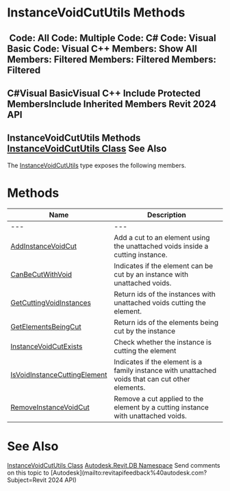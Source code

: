 # InstanceVoidCutUtils Methods

﻿
 Code: All Code: Multiple Code: C# Code: Visual Basic Code: Visual C++  Members: Show All Members: Filtered Members: Filtered Members: Filtered   
---  
C#Visual BasicVisual C++
Include Protected MembersInclude Inherited Members
Revit 2024 API  
---  
InstanceVoidCutUtils Methods  
[InstanceVoidCutUtils Class](68b4818a-d737-be1e-0347-ebe305fe3b70.md "InstanceVoidCutUtils Class") See Also  
---  
The [InstanceVoidCutUtils](68b4818a-d737-be1e-0347-ebe305fe3b70.md "InstanceVoidCutUtils Class") type exposes the following members.
# Methods
| Name | Description |
| --- | --- |
| --- | --- | --- |
| [AddInstanceVoidCut](378b57d2-db9f-f103-678c-64d82757997e.md "AddInstanceVoidCut Method") | Add a cut to an element using the unattached voids inside a cutting instance. |
| [CanBeCutWithVoid](02b7a1e0-dad7-32c5-e0f6-960d2e3c9776.md "CanBeCutWithVoid Method") | Indicates if the element can be cut by an instance with unattached voids. |
| [GetCuttingVoidInstances](79d10f4e-9ab1-adfb-f89d-c5c754712b23.md "GetCuttingVoidInstances Method") | Return ids of the instances with unattached voids cutting the element. |
| [GetElementsBeingCut](e709fbe6-5508-6212-07d6-cefd3c095d9e.md "GetElementsBeingCut Method") | Return ids of the elements being cut by the instance |
| [InstanceVoidCutExists](c429ad0d-9a4e-3471-c414-fdcf2f19971f.md "InstanceVoidCutExists Method") | Check whether the instance is cutting the element |
| [IsVoidInstanceCuttingElement](dc97f4ae-929c-c1ee-63ae-9000362a3047.md "IsVoidInstanceCuttingElement Method") | Indicates if the element is a family instance with unattached voids that can cut other elements. |
| [RemoveInstanceVoidCut](828d0706-b0fd-2349-cd77-ed6062e8d24a.md "RemoveInstanceVoidCut Method") | Remove a cut applied to the element by a cutting instance with unattached voids. |

# See Also
[InstanceVoidCutUtils Class](68b4818a-d737-be1e-0347-ebe305fe3b70.md "InstanceVoidCutUtils Class")
[Autodesk.Revit.DB Namespace](87546ba7-461b-c646-cbb1-2cb8f5bff8b2.md "Autodesk.Revit.DB Namespace")
Send comments on this topic to [Autodesk](mailto:revitapifeedback%40autodesk.com?Subject=Revit 2024 API)